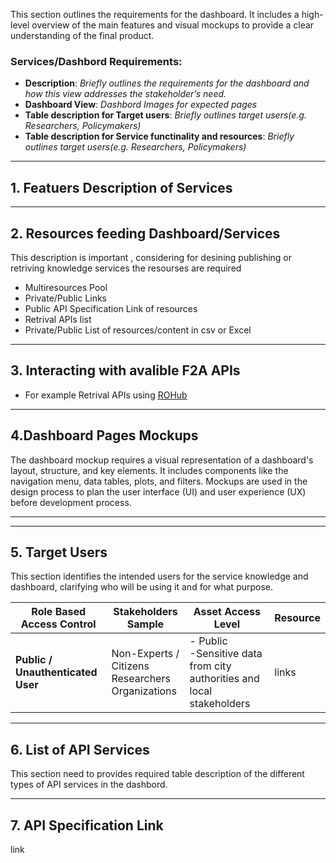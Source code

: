   
This section outlines the requirements for the dashboard. It includes a high-level overview of the main features and visual mockups to provide a clear understanding of the final product.

### Services/Dashbord Requirements:
- **Description**: _Briefly outlines the requirements for the dashboard and how this view addresses the stakeholder’s need._
- **Dashboard View**:   _Dashbord Images for expected pages_
- **Table description for Target users**:   _Briefly outlines target users(e.g. Researchers, Policymakers)_
- **Table description for Service functinality and resources**:   _Briefly outlines target users(e.g. Researchers, Policymakers)_


---
## 1. Featuers Description of Services
---
## 2. Resources feeding Dashboard/Services 
This description is important , considering for desining publishing or retriving knowledge services the resourses are required

- Multiresources Pool
- Private/Public Links
- Public API Specification Link of resources
- Retrival APIs list
- Private/Public List of resources/content in csv or Excel

---
## 3. Interacting with avalible F2A APIs 
- For example Retrival APIs using [ROHub](https://www.rohub.org/)

---

## 4.Dashboard Pages Mockups
The dashboard mockup requires a visual representation of a dashboard's layout, structure, and key elements. It includes components like the navigation menu, data tables, plots, and filters. Mockups are used in the design process to plan the user interface (UI) and user experience (UX) before development process.

---
---

## 5. Target Users

This section identifies the intended users for the service knowledge and dashboard, clarifying who will be using it and for what purpose.


| Role Based Access Control     | Stakeholders Sample                          | Asset Access Level                  | Resource                                                                 |
|-------------------------------|----------------------------------------------|-------------------------------------|--------------------------------------------------------------------------|
| **Public / Unauthenticated User** | Non-Experts / Citizens<br>Researchers<br>Organizations |  - Public <br> -Sensitive data from city authorities and local stakeholders                          |                      links                                                    |



---

## 6. List of API Services

This section need to provides required table description of the different types of API services in the dashbord.

---
## 7. API Specification Link 
link
